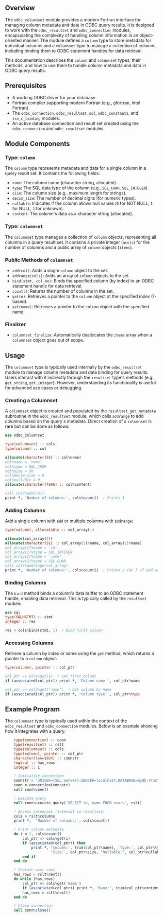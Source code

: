## Overview

The `odbc_columnset` module provides a modern Fortran interface for managing column metadata and data in ODBC query results. It is designed to work with the `odbc_resultset` and `odbc_connection` modules, encapsulating the complexity of handling column information in an object-oriented manner. The module defines a `column` type to store metadata for individual columns and a `columnset` type to manage a collection of columns, including binding them to ODBC statement handles for data retrieval.

This documentation describes the `column` and `columnset` types, their methods, and how to use them to handle column metadata and data in ODBC query results.

## Prerequisites

- A working ODBC driver for your database.
- Fortran compiler supporting modern Fortran (e.g., gfortran, Intel Fortran).
- The `odbc_connection`, `odbc_resultset`, `sql`, `odbc_constants`, and `iso_c_binding` modules.
- An active database connection and result set created using the `odbc_connection` and `odbc_resultset` modules.

## Module Components

### Type: `column`

The `column` type represents metadata and data for a single column in a query result set. It contains the following fields:

- `name`: The column name (character string, allocated).
- `type`: The SQL data type of the column (e.g., `SQL_CHAR`, `SQL_INTEGER`).
- `size`: The column size (e.g., maximum length for strings).
- `decim_size`: The number of decimal digits (for numeric types).
- `nullable`: Indicates if the column allows null values (`0` for NOT NULL, `1` for NULL, `2` for unknown).
- `content`: The column's data as a character string (allocated).

### Type: `columnset`

The `columnset` type manages a collection of `column` objects, representing all columns in a query result set. It contains a private integer (`ncols`) for the number of columns and a public array of `column` objects (`items`).

### Public Methods of `columnset`

- `add(col)`: Adds a single `column` object to the set.
- `addrange(cols)`: Adds an array of `column` objects to the set.
- `bind(stmt, col_no)`: Binds the specified column (by index) to an ODBC statement handle for data retrieval.
- `count()`: Returns the number of columns in the set.
- `get(n)`: Retrieves a pointer to the `column` object at the specified index (1-based).
- `get(name)`: Retrieves a pointer to the `column` object with the specified name.

### Finalizer

- `columnset_finalize`: Automatically deallocates the `items` array when a `columnset` object goes out of scope.

## Usage

The `columnset` type is typically used internally by the `odbc_resultset` module to manage column metadata and data binding for query results. Users interact with it indirectly through the `resultset` type's methods (e.g., `get_string`, `get_integer`). However, understanding its functionality is useful for advanced use cases or debugging.

### Creating a Columnset

A `columnset` object is created and populated by the `resultset_get_metadata` subroutine in the `odbc_resultset` module, which calls `addrange` to add columns based on the query's metadata. Direct creation of a `columnset` is rare but can be done as follows:

```fortran
use odbc_columnset

type(columnset) :: cols
type(column) :: col

allocate(character(51) :: col%name)
col%name = 'name'
col%type = SQL_CHAR
col%size = 50
col%decim_size = 0
col%nullable = 0
allocate(character(4096) :: col%content)

call cols%add(col)
print *, 'Number of columns:', cols%count()  ! Prints 1
```

### Adding Columns

Add a single column with `add` or multiple columns with `addrange`:

```fortran
type(column), allocatable :: col_array(:)

allocate(col_array(2))
allocate(character(51) :: col_array(1)%name, col_array(2)%name)
col_array(1)%name = 'id'
col_array(1)%type = SQL_INTEGER
col_array(2)%name = 'name'
col_array(2)%type = SQL_CHAR
call cols%addrange(col_array)
print *, 'Number of columns:', cols%count()  ! Prints 2 (or 3 if add was called earlier)
```

### Binding Columns

The `bind` method binds a column's data buffer to an ODBC statement handle, enabling data retrieval. This is typically called by the `resultset` module:

```fortran
use sql
type(SQLHSTMT) :: stmt
integer :: res

res = cols%bind(stmt, 1)  ! Bind first column
```

### Accessing Columns

Retrieve a column by index or name using the `get` method, which returns a pointer to a `column` object:

```fortran
type(column), pointer :: col_ptr

col_ptr => cols%get(1)  ! Get first column
if (associated(col_ptr)) print *, 'Column name:', col_ptr%name

col_ptr => cols%get('name')  ! Get column by name
if (associated(col_ptr)) print *, 'Column type:', col_ptr%type
```

## Example Program

The `columnset` type is typically used within the context of the `odbc_resultset` and `odbc_connection` modules. Below is an example showing how it integrates with a query:

```fortran
    type(connection) :: conn
    type(resultset) :: rslt
    type(columnset) :: cols
    type(column), pointer :: col_ptr
    character(len=1024) :: connstr
    logical :: has_rows
    integer :: i

    ! Initialize connection
    connstr = 'DRIVER={SQL Server};SERVER=localhost;DATABASE=mydb;Trusted_Connection=yes;'
    conn = connection(connstr)
    call conn%open()

    ! Execute query
    call conn%execute_query('SELECT id, name FROM users', rslt)

    ! Access columnset (internal to resultset)
    cols = rslt%columns
    print *,  'Number of columns:', cols%count()

    ! Print column metadata
    do i = 1, cols%count()
        col_ptr => cols%get(i)
        if (associated(col_ptr)) then
            print *, 'Column:', trim(col_ptr%name), 'Type:', col_ptr%type, &
                     'Size:', col_ptr%size, 'Nullable:', col_ptr%nullable
        end if
    end do

    ! Iterate over rows
    has_rows = rslt%next()
    do while (has_rows)
        col_ptr => cols%get('name')
        if (associated(col_ptr)) print *, 'Name:', trim(col_ptr%content)
        has_rows = rslt%next()
    end do

    ! Close connection
    call conn%close()
```